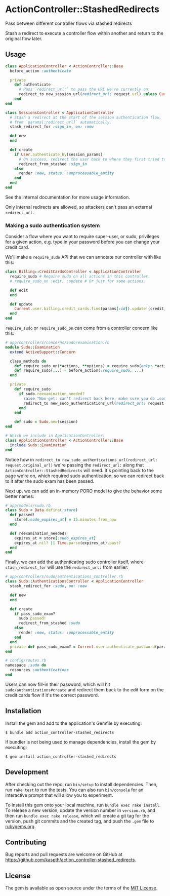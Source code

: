 # ActionController::StashedRedirects

Pass between different controller flows via stashed redirects

Stash a redirect to execute a controller flow within another and return to the original flow later.

## Usage

```ruby
class ApplicationController < ActionController::Base
  before_action :authenticate

  private
    def authenticate
      # Pass `redirect_url:` to pass the URL we're currently on.
      redirect_to new_session_url(redirect_url: request.url) unless Current.user
    end
end

class SessionsController < ApplicationController
  # Stash a redirect at the start of the session authentication flow,
  # from `params[:redirect_url]` automatically.
  stash_redirect_for :sign_in, on: :new

  def new
  end

  def create
    if User.authenticate_by(session_params)
      # On success, redirect the user back to where they first tried to access before being authenticated.
      redirect_from_stashed :sign_in
    else
      render :new, status: :unprocessable_entity
    end
  end
end
```

See the internal documentation for more usage information.

Only internal redirects are allowed, so attackers can't pass an external `redirect_url`.

### Making a sudo authentication system

Consider a flow where you want to require super-user, or sudo, privileges for a given action, e.g. type in your password before you can change your credit card.

We'll make a `require_sudo` API that we can annotate our controller with like this:

```ruby
class Billing::CreditCardsController < ApplicationController
  require_sudo # Require sudo on all actions in this controller.
  # require_sudo_on :edit, :update # Or just for some actions.

  def edit
  end

  def update
    Current.user.billing.credit_cards.find(params[:id]).update!(credit_card_params)
  end
end
```

`require_sudo` or `require_sudo_on` can come from a controller concern like this:

```ruby
# app/controllers/concerns/sudo/examination.rb
module Sudo::Examination
  extend ActiveSupport::Concern

  class_methods do
    def require_sudo_on(*actions, **options) = require_sudo(only: *actions, **options)
    def require_sudo(...) = before_action(:require_sudo, ...)
  end

  private
    def require_sudo
      if sudo.reexamination_needed?
        raise "Non-get: can't redirect back here, make sure you do …something with an interstitial page?" unless request.get?
        redirect_to new_sudo_authentications_url(redirect_url: request.original_url)
      end
    end

    def sudo = Sudo.new(session)
end

# Which we include in ApplicationController:
class ApplicationController < ActionController::Base
  include Sudo::Examination
end
```

Notice how in `redirect_to new_sudo_authentications_url(redirect_url: request.original_url)` we're passing the `redirect_url:` along that `ActionController::StashedRedirects` will need.
It's pointing back to the page we're on, which required sudo authentication, so we can redirect back to it after the sudo exam has been passed.

Next up, we can add an in-memory PORO model to give the behavior some better names:

```ruby
# app/models/sudo.rb
class Sudo < Data.define(:store)
  def passed!
    store[:sudo_expires_at] = 15.minutes.from_now
  end

  def reexamination_needed?
    expires_at = store[:sudo_expires_at]
    expires_at.nil? || Time.parse(expires_at).past?
  end
end
```

Finally, we can add the authenticating sudo controller itself, where `stash_redirect_for` will use the `redirect_url:` from earlier:

```ruby
# app/controllers/sudo/authentications_controller.rb
class Sudo::AuthenticationsController < ApplicationController
  stash_redirect_for :sudo, on: :new

  def new
  end

  def create
    if pass_sudo_exam?
      sudo.passed!
      redirect_from_stashed :sudo
    else
      render :new, status: :unprocessable_entity
    end
  end
  private def pass_sudo_exam? = Current.user.authenticate_password(params[:password])
end

# config/routes.rb
namespace :sudo do
  resources :authentications
end
```

Users can now fill-in their password, which will hit `sudo/authentications#create` and redirect them back to the edit form on the
credit cards flow if it's the correct password.

## Installation

Install the gem and add to the application's Gemfile by executing:

    $ bundle add action_controller-stashed_redirects

If bundler is not being used to manage dependencies, install the gem by executing:

    $ gem install action_controller-stashed_redirects

## Development

After checking out the repo, run `bin/setup` to install dependencies. Then, run `rake test` to run the tests. You can also run `bin/console` for an interactive prompt that will allow you to experiment.

To install this gem onto your local machine, run `bundle exec rake install`. To release a new version, update the version number in `version.rb`, and then run `bundle exec rake release`, which will create a git tag for the version, push git commits and the created tag, and push the `.gem` file to [rubygems.org](https://rubygems.org).

## Contributing

Bug reports and pull requests are welcome on GitHub at https://github.com/kaspth/action_controller-stashed_redirects.

## License

The gem is available as open source under the terms of the [MIT License](https://opensource.org/licenses/MIT).
